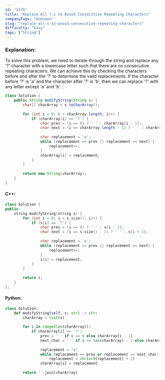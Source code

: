 ```yaml
---
id: "1576"
title: "Replace All ?'s to Avoid Consecutive Repeating Characters"
companyTags: "Unknown"
slug: "replace-all-s-to-avoid-consecutive-repeating-characters"
difficulty: "Easy"
tags: ["String"]
---
```


### Explanation:
To solve this problem, we need to iterate through the string and replace any '?' character with a lowercase letter such that there are no consecutive repeating characters. We can achieve this by checking the characters before and after the '?' to determine the valid replacements. If the character before '?' is 'a' and the character after '?' is 'b', then we can replace '?' with any letter except 'a' and 'b'.
:
```java
class Solution {
    public String modifyString(String s) {
        char[] charArray = s.toCharArray();
        
        for (int i = 0; i < charArray.length; i++) {
            if (charArray[i] == '?') {
                char prev = (i == 0) ? ' ' : charArray[i - 1];
                char next = (i == charArray.length - 1) ? ' ' : charArray[i + 1];
                
                char replacement = 'a';
                while (replacement == prev || replacement == next) {
                    replacement++;
                }
                charArray[i] = replacement;
            }
        }
        
        return new String(charArray);
    }
}
```

#### C++:
```cpp
class Solution {
public:
    string modifyString(string s) {
        for (int i = 0; i < s.size(); i++) {
            if (s[i] == '?') {
                char prev = (i == 0) ? ' ' : s[i - 1];
                char next = (i == s.size() - 1) ? ' ' : s[i + 1];
                
                char replacement = 'a';
                while (replacement == prev || replacement == next) {
                    replacement++;
                }
                s[i] = replacement;
            }
        }
        
        return s;
    }
};
```

#### Python:
```python
class Solution:
    def modifyString(self, s: str) -> str:
        charArray = list(s)
        
        for i in range(len(charArray)):
            if charArray[i] == '?':
                prev = ' ' if i == 0 else charArray[i - 1]
                next_char = ' ' if i == len(charArray) - 1 else charArray[i + 1]
                
                replacement = 'a'
                while replacement == prev or replacement == next_char:
                    replacement = chr(ord(replacement) + 1)
                charArray[i] = replacement
        
        return ''.join(charArray)
```